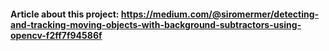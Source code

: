 #### Article about this project: https://medium.com/@siromermer/detecting-and-tracking-moving-objects-with-background-subtractors-using-opencv-f2ff7f94586f
